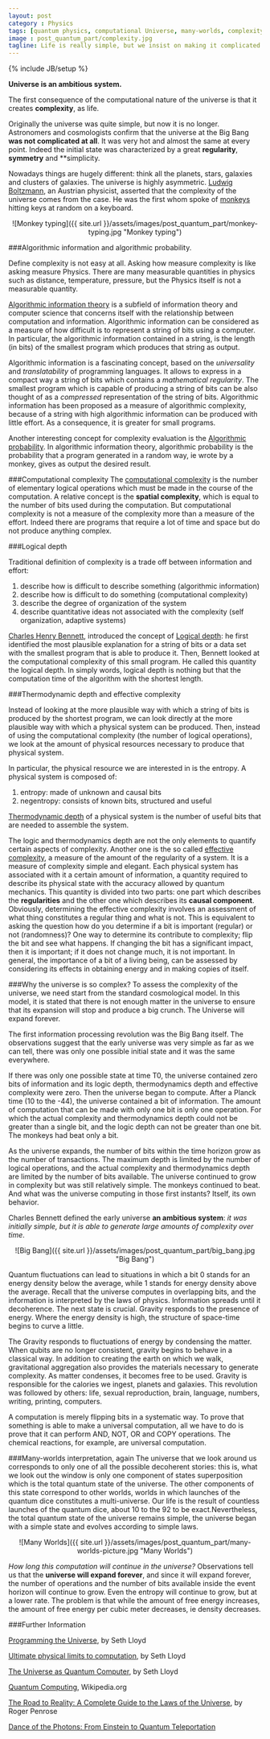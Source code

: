 ```yaml
---
layout: post
category : Physics
tags: [quantum physics, computational Universe, many-worlds, complexity]
image : post_quantum_part/complexity.jpg
tagline: Life is really simple, but we insist on making it complicated - Confucius
---
```

{% include JB/setup %}

**Universe is an ambitious system.**
<!--more-->

The first consequence of the computational nature of the universe is that it creates **complexity**, as life.

Originally the universe was quite simple, but now it is no longer. Astronomers and cosmologists confirm that the universe at the Big Bang **was not complicated at all**. It was very hot and almost the same at every point. Indeed the initial state was characterized by a great **regularity**, **symmetry** and **simplicity.

Nowadays things are hugely different: think all the planets, stars, galaxies and clusters of galaxies. The universe is highly asymmetric.
[Ludwig Boltzmann](http://en.wikipedia.org/wiki/Ludwig_Boltzmann), an Austrian physicist,  asserted that the complexity of the universe comes from the case. He was the first whom spoke of [monkeys](http://en.wikipedia.org/wiki/Infinite_monkey_theorem) hitting keys at random on a keyboard.


<div style="text-align:center" markdown="1">
![Monkey typing]({{ site.url }}/assets/images/post_quantum_part/monkey-typing.jpg "Monkey typing")
</div>

 
###Algorithmic information and algorithmic probability.

Define complexity is not easy at all. Asking how measure complexity is like asking measure Physics. There are many measurable quantities in physics such as distance, temperature, pressure, but the Physics itself is not a measurable quantity.

[Algorithmic information theory](http://en.wikipedia.org/wiki/Algorithmic_information_theory) is a subfield of information theory and computer science that concerns itself with the relationship between computation and information. Algorithmic information can be considered as a measure of how difficult is to represent a string of bits using a computer. In particular, the algorithmic information contained in a string, is the length (in bits) of the smallest program which produces that string as output.

Algorithmic information is a fascinating concept, based on the *universality* and *translatability* of programming languages. It allows to express in a compact way a string of bits which contains a *mathematical regularity*. The smallest program which is capable of producing a string of bits can be also thought of as a *compressed* representation of the string of bits. Algorithmic information has been proposed as a measure of algorithmic complexity, because of a string with high algorithmic information can be produced with little effort. As a consequence, it is greater for small programs.

Another interesting concept for complexity evaluation is the [Algorithmic probability](http://en.wikipedia.org/wiki/Algorithmic_probability). In algorithmic information theory, algorithmic probability is the probability that a program generated in a random way, ie wrote by a monkey, gives as output the desired result.

###Computational complexity
The [computational complexity](http://en.wikipedia.org/wiki/Computational_complexity_theory) is the number of elementary logical operations which must be made in the course of the computation. A relative concept is the **spatial complexity**, which is equal to the number of bits used during the computation. But computational complexity is not a measure of the complexity more than a measure of the effort. Indeed there are programs that require a lot of time and space but do not produce anything complex.


###Logical depth

Traditional definition of complexity is a trade off between information and effort:
1. describe how is difficult to describe something (algorithmic information)
2. describe how is difficult to do something (computational complexity)
3. describe the degree of organization of the system
4. describe quantitative ideas not associated with the complexity (self organization, adaptive systems)


[Charles Henry Bennett](http://en.wikipedia.org/wiki/Charles_H._Bennett_(computer_scientist)), introduced the concept of [Logical depth](http://en.wikipedia.org/wiki/Logical_depth): he first identified the most plausible explanation for a string of bits or a data set with the smallest program that is able to produce it. Then, Bennett looked at the computational complexity of this small program. He called this quantity the logical depth. In simply words, logical depth is nothing but that the computation time of the algorithm with the shortest length.


###Thermodynamic depth and effective complexity

Instead of looking at the more plausible way with which a string of bits is produced by the shortest program, we can look directly at the more plausible way with which a physical system can be produced. Then, instead of using the computational complexity (the number of logical operations), we look at the amount of physical resources necessary to produce that physical system.

In particular, the physical resource we are interested in is the entropy.
A physical system is composed of:
1. entropy: made of unknown and causal bits
2. negentropy: consists of known bits, structured and useful

[Thermodynamic depth](http://www.sciencedirect.com/science/article/pii/0003491688900942) of a physical system is the number of useful bits that are needed to assemble the system.

The logic and thermodynamics depth are not the only elements to quantify certain aspects of complexity. Another one is the so called [effective complexity](http://en.wikipedia.org/wiki/Effective_complexity), a measure of the amount of the regularity of a system. It is a measure of complexity simple and elegant. Each physical system has associated with it a certain amount of information, a quantity required to describe its physical state with the accuracy allowed by quantum mechanics. This quantity is divided into two parts: one part which describes the **regularities** and the other one which describes its **causal component**.
Obviously, determining the effective complexity involves an assessment of what thing constitutes a regular thing and what is not.
This is equivalent to asking the question how do you determine if a bit is important (regular) or not (randomness)? One way to determine its contribute to complexity; flip the bit and see what happens. If changing the bit has a significant impact, then it is important; if it does not change much, it is not important.
In general, the importance of a bit of a living being, can be assessed by considering its effects in obtaining energy and in making copies of itself.

###Why the universe is so complex?
To assess the complexity of the universe, we need start from the standard cosmological model. In this model, it is stated that there is not enough matter in the universe to ensure that its expansion will stop and produce a big crunch. The Universe will expand forever.

The first information processing revolution was the Big Bang itself. The observations suggest that the early universe was very simple as far as we can tell, there was only one possible initial state and it was the same everywhere.

If there was only one possible state at time T0, the universe contained zero bits of information and its logic depth, thermodynamics depth  and effective complexity were zero. Then the universe began to compute. After a Planck time (10 to the -44), the universe contained a bit of information. The amount of computation that can be made with only one bit is only one operation. For which the actual complexity and thermodynamics  depth could not be greater than a single bit, and the logic depth can not be greater than one bit. The monkeys had beat only a bit.

As the universe expands, the number of bits within the time horizon grow as the number of transactions. The maximum depth is limited by the number of logical operations, and the actual complexity and thermodynamics depth are limited by the number of bits available. The universe continued to grow in complexity but was still relatively simple. The monkeys continued to beat.
And what was the universe computing in those first instants? Itself, its own behavior.

Charles Bennett defined the early universe **an ambitious system**: *it was initially simple, but it is able to generate large amounts of complexity over time*.

<div style="text-align:center" markdown="1">
![Big Bang]({{ site.url }}/assets/images/post_quantum_part/big_bang.jpg "Big Bang")
</div>

Quantum fluctuations can lead to situations in which a bit 0 stands for an energy density below the average, while 1 stands for energy density above the average. Recall that the universe computes in overlapping bits, and the information is interpreted by the laws of physics.
Information spreads until it decoherence. The next state is crucial. 
Gravity responds to the presence of energy. Where the energy density is high, the structure of space-time begins to curve a little.

The Gravity responds to fluctuations of energy by condensing the matter. When qubits are no longer consistent, gravity begins to behave in a classical way. In addition to creating the earth on which we walk, gravitational aggregation also provides the materials necessary to generate complexity. As matter condenses, it becomes free to be used. Gravity is responsible for the calories we ingest, planets and galaxies. This revolution was followed by others: life, sexual reproduction, brain, language, numbers, writing, printing, computers.

A computation is merely flipping bits in a systematic way. To prove that something is able to make a universal computation, all we have to do is prove that it can perform AND, NOT, OR and COPY operations. The chemical reactions, for example, are universal computation.


###Many-worlds interpretation, again
The universe that we look around us corresponds to only one of all the possible decoherent stories: this is, what we look out the window is only one component of states superposition which is the total quantum state of the universe.
The other components of this state correspond to other worlds, worlds in which launches of the quantum dice constitutes a multi-universe.
Our life is the result of countless launches of the quantum dice, about 10 to the 92 to be exact.Nevertheless, the total quantum state of the universe remains simple, the universe began with a simple state and evolves according to simple laws.


<div style="text-align:center" markdown="1">
![Many Worlds]({{ site.url }}/assets/images/post_quantum_part/many-worlds-picture.jpg "Many Worlds")
</div>

*How long this computation will continue in the universe?* Observations tell us that the **universe will expand forever**, and since it will expand forever, the number of operations and the number of bits available inside the event horizon will continue to grow. Even the entropy will continue to grow, but at a lower rate. The problem is that while the amount of free energy increases, the amount of free energy per cubic meter decreases, ie density decreases.

###Further Information

[Programming the Universe](http://www.amazon.com/Programming-Universe-Quantum-Computer-Scientist/dp/1400033861), by Seth Lloyd

[Ultimate physical limits to computation](http://www.nature.com/nature/journal/v406/n6799/full/4061047a0.html), by Seth Lloyd

[The Universe as Quantum Computer](http://arxiv.org/abs/1312.4455), by Seth Lloyd

[Quantum Computing](http://en.wikipedia.org/wiki/Quantum_computing), Wikipedia.org

[The Road to Reality: A Complete Guide to the Laws of the Universe](http://books.google.ie/books/about/The_Road_to_Reality.html?id=jjG_ngEACAAJ&redir_esc=y), by Roger Penrose

[Dance of the Photons: From Einstein to Quantum Teleportation](http://books.google.ie/books/about/Dance_of_the_Photons.html?id=HhGfPAAACAAJ&redir_esc=y)
